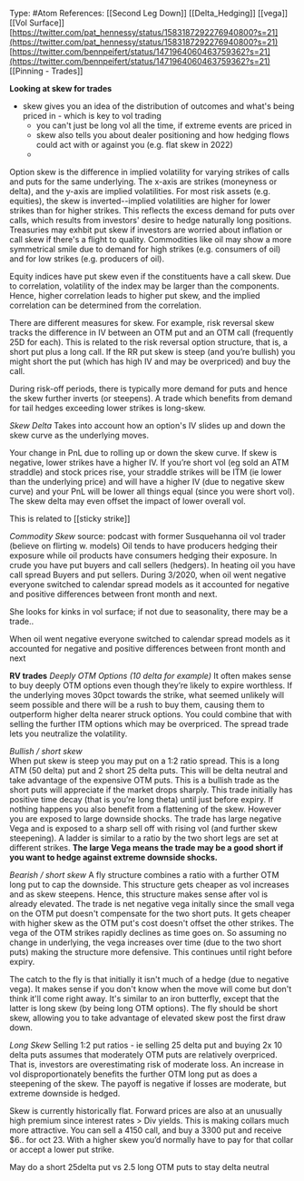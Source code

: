 Type: #Atom 
References: [[Second Leg Down]] [[Delta_Hedging]] [[vega]] [[Vol Surface]]
[https://twitter.com/pat_hennessy/status/1583187292276940800?s=21](https://twitter.com/pat_hennessy/status/1583187292276940800?s=21)
[https://twitter.com/bennpeifert/status/1471964060463759362?s=21](https://twitter.com/bennpeifert/status/1471964060463759362?s=21)
[[Pinning - Trades]]

**Looking at skew for trades**
- skew gives you an idea of the distribution of outcomes and what's being priced in - which is key to vol trading
	- you can't just be long vol all the time, if extreme events are priced in
	- skew also tells you about dealer positioning and how hedging flows could act with or against you (e.g. flat skew in 2022)
	- 

Option skew is the difference in implied volatility for varying strikes of calls and puts for the same underlying. The x-axis are strikes (moneyness or delta), and the y-axis are implied volatilities. For most risk assets (e.g. equities), the skew is inverted--implied volatilities are higher for lower strikes than for higher strikes. This reflects the excess demand for puts over calls, which results from investors' desire to hedge naturally long positions. Treasuries may exhbit put skew if investors are worried about inflation or call skew if there's a flight to quality. Commodities like oil may show a more symmetrical smile due to demand for high strikes (e.g. consumers of oil) and for low strikes (e.g. producers of oil).

Equity indices have put skew even if the constituents have a call skew. Due to correlation, volatility of the index may be larger than the components. Hence, higher correlation leads to higher put skew, and the implied correlation can be determined from the correlation. 

There are different measures for skew. For example, risk reversal skew tracks the difference in IV between an OTM put and an OTM call (frequently 25D for each). This is related to the risk reversal option structure, that is, a short put plus a long call. If the RR put skew is steep (and you’re bullish) you might short the put (which has high IV and may be overpriced) and buy the call. 

During risk-off periods, there is typically more demand for puts and hence the skew further inverts (or steepens). A trade which benefits from demand for tail hedges exceeding lower strikes is long-skew. 

*Skew Delta*
Takes into account how an option's IV slides up and down the skew curve as the underlying moves.

Your change in PnL due to rolling up or down the skew curve. If skew is negative, lower strikes have a higher IV. If you’re short vol (eg sold an ATM straddle) and stock prices rise, your straddle strikes will be ITM (ie lower than the underlying price) and will have a higher IV (due to negative skew curve) and your PnL will be lower all things equal (since you were short vol). The skew delta may even offset the impact of lower overall vol. 

This is related to [[sticky strike]]  

*Commodity Skew*
source: podcast with former Susquehanna oil vol trader (believe on flirting w. models)
Oil tends to have producers hedging their exposure while oil products have consumers hedging their exposure. In crude you have put buyers and call sellers (hedgers).
In heating oil you have call spread Buyers and put sellers.
During 3/2020, when oil went negative everyone switched to calendar spread models as it accounted for negative and positive differences between front month and next.

She looks for kinks in vol surface; if not due to seasonality, there may be a trade..

  

When oil went negative everyone switched to calendar spread models as it accounted for negative and positive differences between front month and next

**RV trades**
_Deeply OTM Options (10 delta for example)_
It often makes sense to buy deeply OTM options even though they’re likely to expire worthless. If the underlying moves 30pct towards the strike, what seemed unlikely will seem possible and there will be a rush to buy them, causing them to outperform higher delta nearer struck options. You could combine that with selling the further ITM options which may be overpriced. The spread trade lets you neutralize the volatility. 

*Bullish / short skew*  
When put skew is steep you may put on a 1:2 ratio spread. This is a long ATM (50 delta) put and 2 short 25 delta puts. This will be delta neutral and take advantage of the expensive OTM puts. This is a bullish trade as the short puts will appreciate if the market drops sharply. This trade initially has positive time decay (that is you’re long theta) until just before expiry. If nothing happens you also benefit from a flattening of the skew. However you are exposed to large downside shocks. The trade has large negative Vega and is exposed to a sharp sell off with rising vol (and further skew steepening). A ladder is similar to a ratio by the two short legs are set at different strikes. **The large Vega means the trade may be a good short if you want to hedge against extreme downside shocks.**

*Bearish / short skew* 
A fly structure combines a ratio with a further OTM long put to cap the downside. This structure gets cheaper as vol increases and as skew steepens. Hence, this structure makes sense after vol is already elevated. The trade is net negative vega initally since the small vega on the OTM put doesn't compensate for the two short puts. It gets cheaper with higher skew as the OTM put's cost doesn't offset the other strikes. The vega of the OTM strikes rapidly declines as time goes on. So assuming no change in underlying, the vega increases over time (due to the two short puts) making the structure more defensive. This continues until right before expiry. 

The catch to the fly is that initially it isn't much of a hedge (due to negative vega). It makes sense if you don't know when the move will come but don't think it'll come right away. It's similar to an iron butterfly, except that the latter is long skew (by being long OTM options). The fly should be short skew, allowing you to take advantage of elevated skew post the first draw down. 

*Long Skew*
Selling 1:2 put ratios - ie selling 25 delta put and buying 2x 10 delta puts assumes that moderately OTM puts are relatively overpriced. That is, investors are overestimating risk of moderate loss. An increase in vol disproportionately benefits the further OTM long put as does a steepening of the skew. The payoff is negative if losses are moderate, but extreme downside is hedged.

Skew is currently historically flat. Forward prices are also at an unusually high premium since interest rates > Div yields. This is making collars much more attractive. You can sell a 4150 call, and buy a 3300 put and receive $6.. for oct 23. With a higher skew you’d normally have to pay for that collar or accept a lower put strike.





May do a short 25delta put vs 2.5 long OTM puts to stay delta neutral



